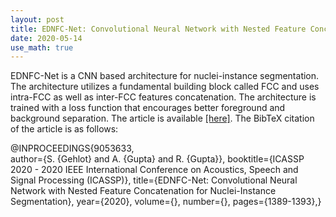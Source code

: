 ```yaml
---
layout: post
title: EDNFC-Net: Convolutional Neural Network with Nested Feature Concatenation for Nuclei-Instance Segmentation
date: 2020-05-14
use_math: true
---
```


EDNFC-Net is a CNN based architecture for nuclei-instance segmentation. The architecture utilizes a fundamental building block called FCC and uses intra-FCC as well as inter-FCC features concatenation. The architecture is trained with a loss function that encourages better foreground and background separation. 
The article is available <a href="
https://ieeexplore.ieee.org/document/9053633">
[here]</a>. The BibTeX citation of the article is as follows:
<div id="demobox">
@INPROCEEDINGS{9053633, <br>
author={S. {Gehlot} and A. {Gupta} and R. {Gupta}},
booktitle={ICASSP 2020 - 2020 IEEE International Conference on Acoustics, Speech and Signal Processing (ICASSP)}, 
title={EDNFC-Net: Convolutional Neural Network with Nested Feature Concatenation for Nuclei-Instance Segmentation}, 
year={2020},
volume={},
number={},
pages={1389-1393},}
</div>
